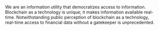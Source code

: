 We are an information utility that democratizes access to
                information. Blockchain as a technology is unique; it makes
                information available real-time. Notwithstanding public
                perception of blockchain as a technology, real-time access to
                financial data without a gatekeeper is unprecedented.
